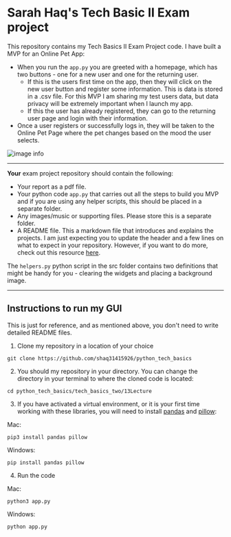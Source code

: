 # Sarah Haq's Tech Basic II Exam project

This repository contains my Tech Basics II Exam Project code. I have built a MVP for an Online Pet App:

- When you run the `app.py` you are greeted with a homepage, which has two buttons - one for a new user and one for the returning user.
  - If this is the users first time on the app, then they will click on the new user button and register some information. This is data is stored in a .csv file. For this MVP I am sharing my test users data, but data privacy will be extremely important when I launch my app.
  - If this the user has already registered, they can go to the returning user page and login with their information.
- Once a user registers or successfully logs in, they will be taken to the Online Pet Page where the pet changes based on the mood the user selects.

![image info](./images/homepage.jpeg)

---
**Your** exam project repository should contain the following:
- Your report as a pdf file.
- Your python code `app.py` that carries out all the steps to build you MVP and if you are using any helper scripts, this should be placed in a separate folder.
- Any images/music or supporting files. Please store this is a separate folder. 
- A README file. This a markdown file that introduces and explains the projects. I am just expecting you to update the header and a few lines on what to expect in your repository. However, if you want to do more, check out this resource [here](https://www.makeareadme.com/).


The `helpers.py` python script in the src folder contains two definitions that might be handy for you - clearing the widgets and placing a background image.

---
## Instructions to run my GUI
This is just for reference, and as mentioned above, you don't need to write detailed README files.

1. Clone my repository in a location of your choice
```
git clone https://github.com/shaq31415926/python_tech_basics
```
2. You should my repository in your directory. You can change the directory in your terminal to where the cloned code is located:
```
cd python_tech_basics/tech_basics_two/13Lecture
```

3. If you have activated a virtual environment, or it is your first time working with these libraries, you will need to install [pandas](https://pandas.pydata.org/docs/reference/general_functions.html) and [pillow](https://pypi.org/project/pillow/):


Mac:
```
pip3 install pandas pillow
```
Windows:
```
pip install pandas pillow
```

4. Run the code

Mac:
```
python3 app.py
```
Windows:
```
python app.py
```

